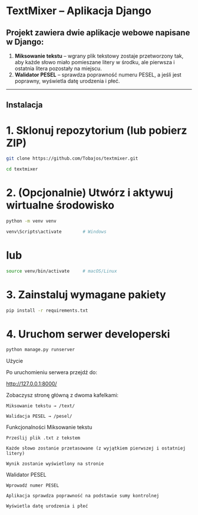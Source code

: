 # TextMixer – Aplikacja Django

## Projekt zawiera dwie aplikacje webowe napisane w Django:

1. **Miksowanie tekstu** – wgrany plik tekstowy zostaje przetworzony tak, aby każde słowo miało pomieszane litery w środku, ale pierwsza i ostatnia litera pozostały na miejscu.  
2. **Walidator PESEL** – sprawdza poprawność numeru PESEL, a jeśli jest poprawny, wyświetla datę urodzenia i płeć.



---

## Instalacja


# 1. Sklonuj repozytorium (lub pobierz ZIP)
  ```sh
  git clone https://github.com/Tobajos/textmixer.git
  ```

  ```sh
  cd textmixer
  ```


# 2. (Opcjonalnie) Utwórz i aktywuj wirtualne środowisko
  ```sh
  python -m venv venv
  ```

  ```sh
  venv\Scripts\activate        # Windows
  ```
# lub

  ```sh
  source venv/bin/activate     # macOS/Linux
  ```


# 3. Zainstaluj wymagane pakiety
  ```sh
  pip install -r requirements.txt
  ```


# 4. Uruchom serwer developerski
  ```sh
  python manage.py runserver
  ```


Użycie

Po uruchomieniu serwera przejdź do:

http://127.0.0.1:8000/

Zobaczysz stronę główną z dwoma kafelkami:

    Miksowanie tekstu → /text/

    Walidacja PESEL → /pesel/

Funkcjonalności
Miksowanie tekstu

    Prześlij plik .txt z tekstem

    Każde słowo zostanie przetasowane (z wyjątkiem pierwszej i ostatniej litery)

    Wynik zostanie wyświetlony na stronie

Walidator PESEL

    Wprowadź numer PESEL

    Aplikacja sprawdza poprawność na podstawie sumy kontrolnej

    Wyświetla datę urodzenia i płeć
